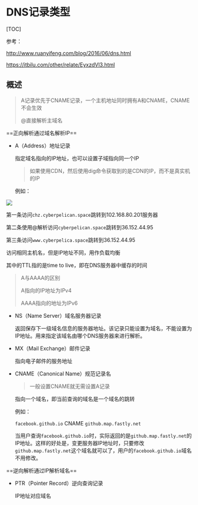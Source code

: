 # DNS记录类型

[TOC]

参考：

http://www.ruanyifeng.com/blog/2016/06/dns.html

https://itbilu.com/other/relate/EyxzdVl3.html

## 概述

> A记录优先于CNAME记录，一个主机地址同时拥有A和CNAME，CNAME不会生效
>
> @直接解析主域名

==正向解析通过域名解析IP==

- A（Address）地址记录

  指定域名指向的IP地址，也可以设置子域指向同一个IP

  > 如果使用CDN，然后使用dig命令获取到的是CDN的IP，而不是真实机的IP
  
  例如：

<img src="..\..\..\..\Images\_Net\计算机网络\Snipaste_2020-08-30_16-58-17.png"/>

第一条访问`chz.cyberpelican.space`跳转到102.168.80.201服务器

第二条使用@解析访问`cyberpelican.space`跳转到36.152.44.95

第三条访问`www.cyberpelica.space`跳转到36.152.44.95

访问相同主机名，但是IP地址不同，用作负载均衡

其中的TTL指的是time to live，即在DNS服务器中缓存的时间

> A与AAAA的区别
>
> A指向的IP地址为IPv4
>
> AAAA指向的地址为IPv6

- NS（Name Server）域名服务器记录

  返回保存下一级域名信息的服务器地址。该记录只能设置为域名，不能设置为IP地址。用来指定该域名由哪个DNS服务器来进行解析。

- MX（Mail Exchange）邮件记录

  指向电子邮件的服务地址

- CNAME（Canonical Name）规范记录名

  > 一般设置CNAME就无需设置A记录

  指向一个域名，即当前查询的域名是一个域名的跳转

  例如：

  `facebook.github.io` CNAME `github.map.fastly.net`
  
  当用户查询`facebook.github.io`时，实际返回的是`github.map.fastly.net`的IP地址。这样的好处是，变更服务器IP地址时，只要修改`github.map.fastly.net`这个域名就可以了，用户的`facebook.github.io`域名不用修改。

==逆向解析通过IP解析域名==

- PTR（Pointer Record）逆向查询记录

  IP地址对应域名








